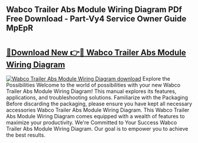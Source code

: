 ## Wabco Trailer Abs Module Wiring Diagram PDf Free Download - Part-Vy4 Service Owner Guide MpEpR

# <h2><a href="http://dflexz.blite.top/?on=Wabco+Trailer+Abs+Module+Wiring+Diagram">🔗Download New 👉🔴 Wabco Trailer Abs Module Wiring Diagram</a></h2>

[![Wabco Trailer Abs Module Wiring Diagram download](https://i.imgur.com/lujVjoI.png)](http://dflexz.blite.top/?on=Wabco+Trailer+Abs+Module+Wiring+Diagram)
Explore the Possibilities Welcome to the world of possibilities with your new Wabco Trailer Abs Module Wiring Diagram! This manual explores its features, applications, and troubleshooting solutions. Familiarize with the Packaging Before discarding the packaging, please ensure you have kept all necessary accessories Wabco Trailer Abs Module Wiring Diagram. This Wabco Trailer Abs Module Wiring Diagram comes equipped with a wealth of features to maximize your productivity. We're Committed to Your Success Wabco Trailer Abs Module Wiring Diagram. Our goal is to empower you to achieve the best results.
